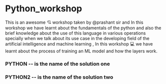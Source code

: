 # Python_workshop
This is an awesome 💘 workshop taken by @prashant sir and In this workshop we have learnt about the fundamentals of the python and also the brief knowledge about the use of this language in various operations specially when we talk about its use case in the developing field of the artificial intelligence and machine learning , In this workshop 💻 we have learnt about the process of training an ML model and how the layers work.
### PYTHON -- is the name of the solution one
### PYTHON2 -- is the name of the solution two

